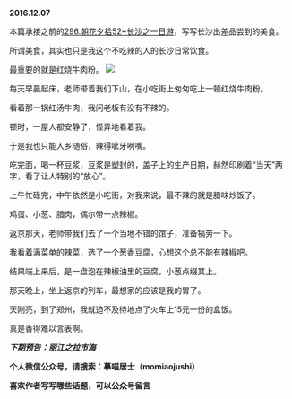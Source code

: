
**2016.12.07**

本篇承接之前的[296.朝花夕拾52~长沙之一日游](http://www.jianshu.com/p/d190ad4d148e)，写写长沙出差品尝到的美食。

所谓美食，其实也只是我这个不吃辣的人的长沙日常饮食。

最重要的就是红烧牛肉粉。
![](https://pic1.zhimg.com/v2-3654f8dd4187cd876b7f551df33e495e.jpg)


每天早晨起床，老师带着我们下山，在小吃街上匆匆吃上一顿红烧牛肉粉。

看着那一锅红汤牛肉，我问老板有没有不辣的。

顿时，一屋人都安静了，怪异地看着我。

于是我也只能入乡随俗，辣得呲牙咧嘴。

吃完面，喝一杯豆浆，豆浆是塑封的，盖子上的生产日期，赫然印刷着“当天”两字，看了让人特别的“放心”。

上午忙碌完，中午依然是小吃街，对我来说，最不辣的就是腊味炒饭了。

鸡蛋、小葱、腊肉，偶尔带一点辣椒。

返京那天，老师带我们去了一个当地不错的馆子，准备犒劳一下。

我看着满菜单的辣菜，选了一个葱香豆腐，心想这个总不能有辣椒吧。

结果端上来后，是一盘泡在辣椒油里的豆腐，小葱点缀其上。

那天晚上，坐上返京的列车，最想家的应该是我的胃了。

天刚亮，到了郑州，我就迫不及待地点了火车上15元一份的盒饭。

真是香得难以言表啊。


***下期预告：丽江之拉市海***


**个人微信公众号，请搜索：摹喵居士（momiaojushi）**

**喜欢作者写写哪些话题，可以公众号留言**
